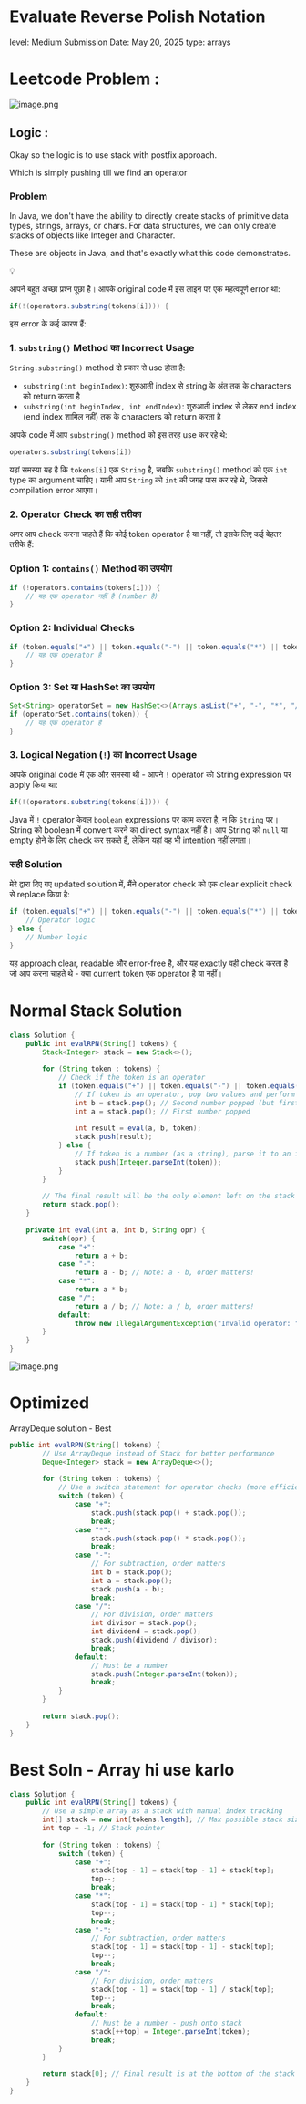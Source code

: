 # Evaluate Reverse Polish Notation

level: Medium
Submission Date: May 20, 2025
type: arrays

# Leetcode Problem :

![image.png](image.png)

## Logic :

Okay so the logic is to use stack with postfix approach. 

Which is simply pushing till we find an operator 

### Problem

In Java, we don't have the ability to directly create stacks of primitive data types, strings, arrays, or chars. For data structures, we can only create stacks of objects like Integer and Character. 

These are objects in Java, and that's exactly what this code demonstrates.

<aside>
💡

आपने बहुत अच्छा प्रश्न पूछा है। आपके original code में इस लाइन पर एक महत्वपूर्ण error था:

```java
if(!(operators.substring(tokens[i]))) {

```

इस error के कई कारण हैं:

### 1. `substring()` Method का Incorrect Usage

`String.substring()` method दो प्रकार से use होता है:

- `substring(int beginIndex)`: शुरुआती index से string के अंत तक के characters को return करता है
- `substring(int beginIndex, int endIndex)`: शुरुआती index से लेकर end index (end index शामिल नहीं) तक के characters को return करता है

आपके code में आप `substring()` method को इस तरह use कर रहे थे:

```java
operators.substring(tokens[i])

```

यहां समस्या यह है कि `tokens[i]` एक `String` है, जबकि `substring()` method को एक `int` type का argument चाहिए। यानी आप `String` को `int` की जगह पास कर रहे थे, जिससे compilation error आएगा।

### 2. Operator Check का सही तरीका

अगर आप check करना चाहते हैं कि कोई token operator है या नहीं, तो इसके लिए कई बेहतर तरीके हैं:

### Option 1: `contains()` Method का उपयोग

```java
if (!operators.contains(tokens[i])) {
    // यह एक operator नहीं है (number है)
}

```

### Option 2: Individual Checks

```java
if (token.equals("+") || token.equals("-") || token.equals("*") || token.equals("/")) {
    // यह एक operator है
}

```

### Option 3: Set या HashSet का उपयोग

```java
Set<String> operatorSet = new HashSet<>(Arrays.asList("+", "-", "*", "/"));
if (operatorSet.contains(token)) {
    // यह एक operator है
}

```

### 3. Logical Negation (`!`) का Incorrect Usage

आपके original code में एक और समस्या थी - आपने `!` operator को String expression पर apply किया था:

```java
if(!(operators.substring(tokens[i]))) {

```

Java में `!` operator केवल `boolean` expressions पर काम करता है, न कि `String` पर। String को boolean में convert करने का direct syntax नहीं है। आप String को `null` या empty होने के लिए check कर सकते हैं, लेकिन यहां वह भी intention नहीं लगता।

### सही Solution

मेरे द्वारा दिए गए updated solution में, मैंने operator check को एक clear explicit check से replace किया है:

```java
if (token.equals("+") || token.equals("-") || token.equals("*") || token.equals("/")) {
    // Operator logic
} else {
    // Number logic
}

```

यह approach clear, readable और error-free है, और यह exactly वही check करता है जो आप करना चाहते थे - क्या current token एक operator है या नहीं।

</aside>

# Normal Stack Solution

```java
class Solution {
    public int evalRPN(String[] tokens) {
        Stack<Integer> stack = new Stack<>();
        
        for (String token : tokens) {
            // Check if the token is an operator
            if (token.equals("+") || token.equals("-") || token.equals("*") || token.equals("/")) {
                // If token is an operator, pop two values and perform the operation
                int b = stack.pop(); // Second number popped (but first in the operation for - and /)
                int a = stack.pop(); // First number popped
                
                int result = eval(a, b, token);
                stack.push(result);
            } else {
                // If token is a number (as a string), parse it to an integer and push onto stack
                stack.push(Integer.parseInt(token));
            }
        }
        
        // The final result will be the only element left on the stack
        return stack.pop();
    }
    
    private int eval(int a, int b, String opr) {
        switch(opr) {
            case "+":
                return a + b;
            case "-":
                return a - b; // Note: a - b, order matters!
            case "*":
                return a * b;
            case "/":
                return a / b; // Note: a / b, order matters!
            default:
                throw new IllegalArgumentException("Invalid operator: " + opr);
        }
    }
}
```

![image.png](image%201.png)

# Optimized 
ArrayDeque solution - Best

 

```java
public int evalRPN(String[] tokens) {
        // Use ArrayDeque instead of Stack for better performance
        Deque<Integer> stack = new ArrayDeque<>();
        
        for (String token : tokens) {
            // Use a switch statement for operator checks (more efficient than multiple equals)
            switch (token) {
                case "+":
                    stack.push(stack.pop() + stack.pop());
                    break;
                case "*":
                    stack.push(stack.pop() * stack.pop());
                    break;
                case "-":
                    // For subtraction, order matters
                    int b = stack.pop();
                    int a = stack.pop();
                    stack.push(a - b);
                    break;
                case "/":
                    // For division, order matters
                    int divisor = stack.pop();
                    int dividend = stack.pop();
                    stack.push(dividend / divisor);
                    break;
                default:
                    // Must be a number
                    stack.push(Integer.parseInt(token));
                    break;
            }
        }
        
        return stack.pop();
    }
}
```

# Best Soln - Array hi use karlo

```java
class Solution {
    public int evalRPN(String[] tokens) {
        // Use a simple array as a stack with manual index tracking
        int[] stack = new int[tokens.length]; // Max possible stack size is number of tokens
        int top = -1; // Stack pointer
        
        for (String token : tokens) {
            switch (token) {
                case "+":
                    stack[top - 1] = stack[top - 1] + stack[top];
                    top--;
                    break;
                case "*":
                    stack[top - 1] = stack[top - 1] * stack[top];
                    top--;
                    break;
                case "-":
                    // For subtraction, order matters
                    stack[top - 1] = stack[top - 1] - stack[top];
                    top--;
                    break;
                case "/":
                    // For division, order matters
                    stack[top - 1] = stack[top - 1] / stack[top];
                    top--;
                    break;
                default:
                    // Must be a number - push onto stack
                    stack[++top] = Integer.parseInt(token);
                    break;
            }
        }
        
        return stack[0]; // Final result is at the bottom of the stack
    }
}
```